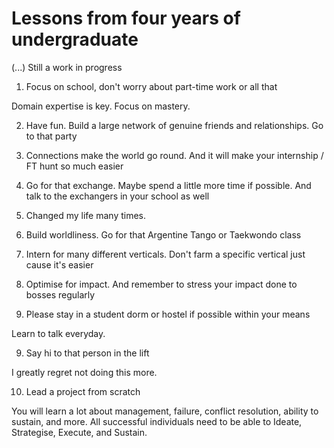 # Lessons from four years of undergraduate

(...) Still a work in progress

1. Focus on school, don't worry about part-time work or all that

Domain expertise is key. Focus on mastery.

2. Have fun. Build a large network of genuine friends and relationships. Go to that party

3. Connections make the world go round. And it will make your internship / FT hunt so much easier

4. Go for that exchange. Maybe spend a little more time if possible. And talk to the exchangers in your school as well

5. Changed my life many times.

6. Build worldliness. Go for that Argentine Tango or Taekwondo class

7. Intern for many different verticals. Don't farm a specific vertical just cause it's easier

8. Optimise for impact. And remember to stress your impact done to bosses regularly

9. Please stay in a student dorm or hostel if possible within your means

Learn to talk everyday.

9. Say hi to that person in the lift

I greatly regret not doing this more.

10. Lead a project from scratch

You will learn a lot about management, failure, conflict resolution, ability to sustain, and more. All successful individuals need to be able to Ideate, Strategise, Execute, and Sustain.
